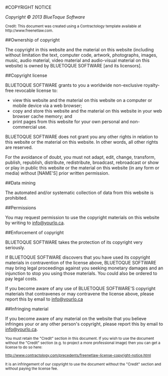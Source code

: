 #COPYRIGHT NOTICE

*Copyright © 2013 BlueToque Software*

<small class="muted">
  Credit: This document was created using a Contractology template available at http://www.freenetlaw.com.
</small>

##Ownership of copyright

The copyright in this website and the material on this website (including without limitation the text, computer code, artwork, photographs, images, music, audio material, video material and audio-visual material on this website) is owned by BLUETOQUE SOFTWARE [and its licensors].

##Copyright license

BLUETOQUE SOFTWARE grants to you a worldwide non-exclusive royalty-free revocable license to:

*  view this website and the material on this website on a computer or mobile device via a web browser;
*  copy and store this website and the material on this website in your web browser cache memory; and
*  print pages from this website for your own personal and non-commercial use.

BLUETOQUE SOFTWARE does not grant you any other rights in relation to this website or the material on this website. In other words, all other rights are reserved.

For the avoidance of doubt, you must not adapt, edit, change, transform, publish, republish, distribute, redistribute, broadcast, rebroadcast or show or play in public this website or the material on this website (in any form or media) without [NAME'S] prior written permission.   

##Data mining

The automated and/or systematic collection of data from this website is prohibited.

##Permissions

You may request permission to use the copyright materials on this website by writing to info@yourlo.ca.

##Enforcement of copyright

BLUETOQUE SOFTWARE takes the protection of its copyright very seriously.

If BLUETOQUE SOFTWARE discovers that you have used its copyright materials in contravention of the license above, BLUETOQUE SOFTWARE may bring legal proceedings against you seeking monetary damages and an injunction to stop you using those materials. You could also be ordered to pay legal costs.

If you become aware of any use of BLUETOQUE SOFTWARE'S copyright materials that contravenes or may contravene the license above, please report this by email to info@yourlo.ca

##Infringing material

If you become aware of any material on the website that you believe infringes your or any other person's copyright, please report this by email to info@yourlo.ca.

<small class="muted">
  You must retain the "Credit" section in this document. If you wish to use the document without the "Credit" section (e.g. to project a more professional image) then you can get a license to do so here:
  
  http://www.contractology.com/precedents/freenetlaw-license-copyright-notice.html
  
  It is an infringement of our copyright to use the document without the "Credit" section and without paying the license fee.
</small>  

